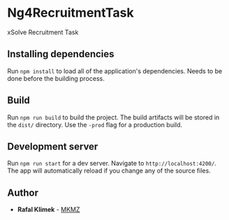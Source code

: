 # Ng4RecruitmentTask

xSolve Recruitment Task


## Installing dependencies

Run `npm install` to load all of the application's dependencies. Needs to be done before the building process.

## Build

Run `npm run build` to build the project. The build artifacts will be stored in the `dist/` directory. Use the `-prod` flag for a production build.

## Development server

Run `npm run start` for a dev server. Navigate to `http://localhost:4200/`. The app will automatically reload if you change any of the source files.



## Author

* **Rafal Klimek** - [MKMZ](https://github.com/MKMZ)
